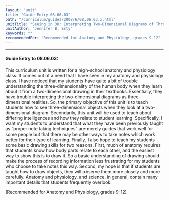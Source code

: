 ```yaml
---
layout: "unit"
title: "Guide Entry 08.06.03"
path: "/curriculum/guides/2008/6/08.06.03.x.html"
unitTitle: "Seeing in 3D: Interpreting Two-Dimensional Diagrams of Three-Dimensional Objects"
unitAuthor: "Jennifer B. Esty"
keywords: ""
recommendedFor: "Recommended for Anatomy and Physiology, grades 9-12"
---
```

<body>
<hr/>
<h4>
Guide Entry to 08.06.03:
</h4>
<p>
This curriculum unit is written for a high-school anatomy and physiology class. It comes out of a need that I have seen in my anatomy and physiology class. I have noticed that my students have quite a bit of trouble understanding the three-dimensionality of the human body when they learn about it from a two-dimensional drawing in their textbooks. Essentially, they have trouble interpreting the two-dimensional diagrams as three-dimensional realities. So, the primary objective of this unit is to teach students how to see three-dimensional objects when they look at a two-dimensional diagram. Secondarily, this unit will be used to teach about differing intelligences and how they relate to student learning. Specifically, I want my students to understand that what they have been previously taught as “proper note taking techniques” are merely guides that work well for some people but that there may be other ways to take notes which work better for their type of learning. Finally, I also hope to teach my students some basic drawing skills for two reasons. First, much of anatomy requires that students know how body parts relate to each other, and the easiest way to show this is to draw it. So a basic understanding of drawing should make the process of recording information less frustrating for my students who choose to take notes this way. Second, my hope is that if students are taught how to draw objects, they will observe them more closely and more carefully. Anatomy and physiology, and science, in general, contain many important details that students frequently overlook.
</p>
<p>
(Recommended for Anatomy and Physiology, grades 9-12)
</p>
</body>